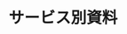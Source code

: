 ---
title: "サービス別資料"
permalink: "/services/"
layout: category
taxonomy: Services
entries_layout: grid
classes: wide
---